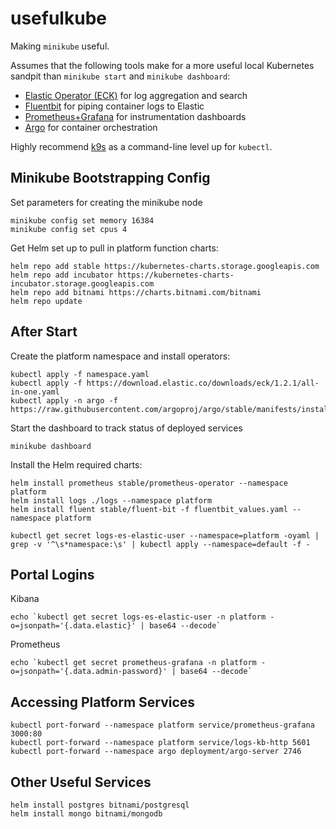 # usefulkube

Making `minikube` useful.

Assumes that the following tools make for a more useful local Kubernetes sandpit than `minikube start` and `minikube dashboard`:

* [Elastic Operator (ECK)](https://www.elastic.co/guide/en/cloud-on-k8s/current/index.html) for log aggregation and search
* [Fluentbit](https://fluentbit.io/) for piping container logs to Elastic
* [Prometheus+Grafana](https://github.com/helm/charts/tree/master/stable/prometheus-operator) for instrumentation dashboards
* [Argo](https://argoproj.github.io/projects/argo) for container orchestration

Highly recommend [k9s](https://github.com/derailed/k9s) as a command-line level up for `kubectl`.

## Minikube Bootstrapping Config

Set parameters for creating the minikube node

```
minikube config set memory 16384
minikube config set cpus 4
```

Get Helm set up to pull in platform function charts:

```
helm repo add stable https://kubernetes-charts.storage.googleapis.com
helm repo add incubator https://kubernetes-charts-incubator.storage.googleapis.com
helm repo add bitnami https://charts.bitnami.com/bitnami
helm repo update
```

## After Start

Create the platform namespace and install operators:

```
kubectl apply -f namespace.yaml
kubectl apply -f https://download.elastic.co/downloads/eck/1.2.1/all-in-one.yaml
kubectl apply -n argo -f https://raw.githubusercontent.com/argoproj/argo/stable/manifests/install.yaml
```

Start the dashboard to track status of deployed services

```
minikube dashboard
```

Install the Helm required charts:

```
helm install prometheus stable/prometheus-operator --namespace platform
helm install logs ./logs --namespace platform
helm install fluent stable/fluent-bit -f fluentbit_values.yaml --namespace platform
```

```
kubectl get secret logs-es-elastic-user --namespace=platform -oyaml | grep -v '^\s*namespace:\s' | kubectl apply --namespace=default -f -
```

## Portal Logins

Kibana

```
echo `kubectl get secret logs-es-elastic-user -n platform -o=jsonpath='{.data.elastic}' | base64 --decode`
```

Prometheus

```
echo `kubectl get secret prometheus-grafana -n platform -o=jsonpath='{.data.admin-password}' | base64 --decode`
```

## Accessing Platform Services

```
kubectl port-forward --namespace platform service/prometheus-grafana 3000:80
kubectl port-forward --namespace platform service/logs-kb-http 5601
kubectl port-forward --namespace argo deployment/argo-server 2746
```

## Other Useful Services

```
helm install postgres bitnami/postgresql
helm install mongo bitnami/mongodb
```
